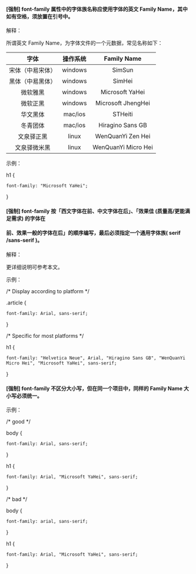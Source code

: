 #### \[强制\] font-family 属性中的字体族名称应使用字体的英文 Family Name，其中如有空格，须放置在引号中。

解释：

所谓英文 Family Name，为字体文件的一个元数据，常见名称如下：

| **字体** | **操作系统** | **Family Name** |
| :---: | :---: | :---: |
| 宋体（中易宋体） | windows | SimSun |
| 黑体（中易黑体） | windows | SimHei |
| 微软雅黑 | windows | Microsoft YaHei |
| 微软正黑 | windows | Microsoft JhengHei |
| 华文黑体 | mac/ios | STHeiti |
| 冬青团体 | mac/ios | Hiragino Sans GB |
| 文泉驿正黑 | linux | WenQuanYi Zen Hei |
| 文泉驿微米黑 | linux | WenQuanYi Micro Hei |

示例：

h1 {

    font-family: "Microsoft YaHei";

}

#### \[强制\] font-family 按「西文字体在前、中文字体在后」、「效果佳 \(质量高/更能满足需求\) 的字体在

#### 前、效果一般的字体在后」的顺序编写，最后必须指定一个通用字体族\( serif /sans-serif \)。

解释：

更详细说明可参考本文。

示例：

/\* Display according to platform \*/

.article {

    font-family: Arial, sans-serif;

}



/\* Specific for most platforms \*/

h1 {

    font-family: "Helvetica Neue", Arial, "Hiragino Sans GB", "WenQuanYi Micro Hei", "Microsoft YaHei", sans-serif;

}

#### \[强制\] font-family 不区分大小写，但在同一个项目中，同样的 Family Name 大小写必须统一。

示例：

/\* good \*/

body {

    font-family: Arial, sans-serif;

}



h1 {

    font-family: Arial, "Microsoft YaHei", sans-serif;

}



/\* bad \*/

body {

    font-family: arial, sans-serif;

}



h1 {

    font-family: Arial, "Microsoft YaHei", sans-serif;

}

